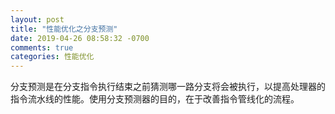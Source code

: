 ```yaml
---
layout: post
title: "性能优化之分支预测"
date: 2019-04-26 08:58:32 -0700
comments: true
categories: 性能优化
---
```


分支预测是在分支指令执行结束之前猜测哪一路分支将会被执行，以提高处理器的指令流水线的性能。使用分支预测器的目的，在于改善指令管线化的流程。

<!--more-->
